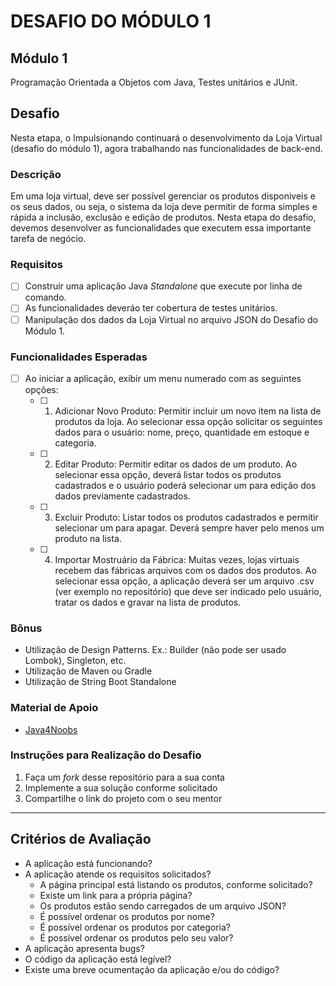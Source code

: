 # DESAFIO DO MÓDULO 1 #

## Módulo 1 ##
Programação Orientada a Objetos com Java, Testes unitários e JUnit.

## Desafio ##

Nesta etapa, o Impulsionando continuará o desenvolvimento da Loja Virtual (desafio do módulo 1), agora trabalhando nas funcionalidades de back-end.

### Descrição ###
Em uma loja virtual, deve ser possível gerenciar os produtos disponiveis e os seus dados, ou seja, o sistema da loja deve permitir de forma simples e rápida a inclusão, exclusão e edição de produtos. Nesta etapa do desafio, devemos desenvolver as funcionalidades que executem essa importante tarefa de negócio.

### Requisitos ###
- [ ] Construir uma aplicação Java *Standalone* que execute por linha de comando.
- [ ] As funcionalidades deveráo ter cobertura de testes unitários.
- [ ] Manipulação dos dados da Loja Virtual no arquivo JSON do Desafio do Módulo 1.
### Funcionalidades Esperadas ###
- [ ] Ao iniciar a aplicação, exibir um menu numerado com as seguintes opções:
    - [ ] 1. Adicionar Novo Produto: Permitir incluir um novo item na lista de produtos da loja. Ao selecionar essa opção solicitar os seguintes dados para o usuário: nome, preço, quantidade em estoque e categoria.
    - [ ] 2. Editar Produto: Permitir editar os dados de um produto. Ao selecionar essa opção, deverá listar todos os produtos cadastrados e o usuário poderá selecionar um para edição dos dados previamente cadastrados.
    - [ ] 3. Excluir Produto: Listar todos os produtos cadastrados e permitir selecionar um para apagar. Deverá sempre haver pelo menos um produto na lista.
    - [ ] 4. Importar Mostruário da Fábrica: Muitas vezes, lojas virtuais recebem das fábricas arquivos com os dados dos produtos. Ao selecionar essa opção, a aplicação deverá ser um arquivo .csv (ver exemplo no repositório) que deve ser indicado pelo usuário, tratar os dados e gravar na lista de produtos.


### Bônus ###
* Utilização de Design Patterns. Ex.: Builder (não pode ser usado Lombok), Singleton, etc.
* Utilização de Maven ou Gradle
* Utilização de String Boot Standalone
### Material de Apoio ###
* [Java4Noobs](https://github.com/paulorievrs/java4noobs)

### Instruções para Realização do Desafio ###
1. Faça um *fork* desse repositório para a sua conta
2. Implemente a sua solução conforme solicitado
3. Compartilhe o link do projeto com o seu mentor 

***
## Critérios de Avaliação ##
* A aplicação está funcionando?
* A aplicação atende os requisitos solicitados?
    * A página principal está listando os produtos, conforme solicitado?
    * Existe um link para a própria página?
    * Os produtos estão sendo carregados de um arquivo JSON?
    * É possível ordenar os produtos por nome?
    * É possível ordenar os produtos por categoria?
    * É possível ordenar os produtos pelo seu valor?
* A aplicação apresenta bugs?
* O código da aplicação está legível?
* Existe uma breve ocumentação da aplicação e/ou do código?